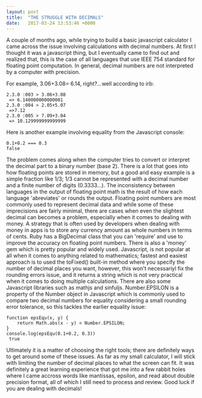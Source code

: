 ```yaml
---
layout: post
title:  "THE STRUGGLE WITH DECIMALS"
date:   2017-03-24 13:53:46 +0000
---
```



A couple of months ago, while trying to build a basic javascript calculator I came across the issue involving calculations with decimal numbers. At first I thought it was a javascript thing, but I eventually came to find out and realized that, this is the case of all languages that use IEEE 754 standard for floating point computation. In general, decimal numbers are not interpreted by a computer with precision.

For example, 3.06+3.08= 6.14, right?...well according to irb:


```
2.3.0 :003 > 3.06+3.08
 => 6.140000000000001 
2.3.0 :004 > 2.05+5.07
 =>7.12 
2.3.0 :005 > 7.09+3.04
 => 10.129999999999999
```

Here is another example involving equality from the Javascript console:

```
0.1+0.2 === 0.3
false
```


The problem comes along when the computer tries to convert or interpret the decimal part to a binary number (base 2). There is a lot that goes into how floating points are stored in memory, but a good and easy example is a simple fraction like 1/3; 1/3 cannot be represented with a decimal number and a finite number of digits (0.3333...).
The inconsistency between languages in the output of floating point math is the result of how each language 'abreviates' or rounds the output.
Floating point numbers are most commonly used to represent decimal data and while some of these imprecisions are fairly minimal, there are cases when even the slightest decimal can becomes a problem, especially when it comes to dealing with money. A strategy that is often used by developers when dealing with money in apps is to store any currency amount as whole numbers in terms of cents. Ruby has a BigDecimal class that you can 'require' and use to improve the accuracy on floating point numbers. There is also a 'money' gem which is pretty popular and widely used. 
Javascript, is not popular at all when it comes to anything related to mathematics; fastest and easiest approach is to used the toFixed() built-in method where you specify the number of decimal places you want, however, this won't necessariyl fix the rounding errors issue, and it returns a string which is not very practical when it comes to doing multiple calculations. There are also some Javascript libraries such as mathjs and sinfuljs. Number.EPSILON is a property of the Number object in Javascript which is commonly used to compare two decimal numbers for equality considering a small rounding error tolerance, so this tackles the earlier equality issue:

```
function epsEqu(x, y) {
    return Math.abs(x - y) < Number.EPSILON;
}
console.log(epsEqu(0.1+0.2, 0.3))
 true
```

Ultimately it is a matter of choosing the right tools; there are definitely ways to get around some of these issues. As far as my small calculator, I will stick with limiting the number of decimal places to what the screen can fit. It was definitely a great learning experience that got me into a few rabbit holes where I came accross words like mantissas, epsilon, and read about double precision format, all of which I still need to process and review. Good luck if you are dealing with decimals! 


